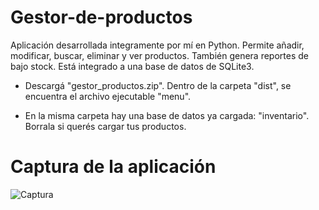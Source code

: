 # Gestor-de-productos
Aplicación desarrollada integramente por mí en Python.
Permite añadir, modificar, buscar, eliminar y ver productos. También genera reportes de bajo stock.
Está integrado a una base de datos de SQLite3.

* Descargá "gestor_productos.zip". Dentro de la carpeta "dist", se encuentra el archivo ejecutable "menu".

* En la misma carpeta hay una base de datos ya cargada: "inventario". Borrala si querés cargar tus productos.

# Captura de la aplicación
![Captura](https://github.com/user-attachments/assets/c0ff57d4-2703-4a59-9d8d-6ac94a4f3b22)
